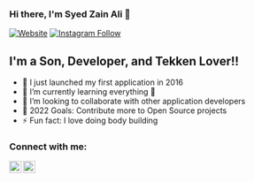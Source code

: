 ### Hi there, I'm Syed Zain Ali  👋 

[![Website](https://img.icons8.com/color/48/000000/linkedin.png)](https://codestackr.com)
[![Instagram Follow](https://img.shields.io/twitter/follow/codeSTACKr?color=1DA1F2&logo=twitter&style=for-the-badge)](https://www.instagram.com/zain_shah412/)

## I'm a Son, Developer, and Tekken Lover!!

- 🔭 I just launched my first application in 2016
- 🌱 I’m currently learning everything 🤣
- 👯 I’m looking to collaborate with other application developers
- 🥅 2022 Goals: Contribute more to Open Source projects
- ⚡ Fun fact: I love doing body building

### Connect with me:

[<img align="left" alt="codeSTACKr | LinkedIn" width="22px" src="https://cdn.jsdelivr.net/npm/simple-icons@v3/icons/linkedin.svg" />][linkedin]
[<img align="left" alt="codeSTACKr | Instagram" width="22px" src="https://cdn.jsdelivr.net/npm/simple-icons@v3/icons/instagram.svg" />][instagram]


<br />

[instagram]: https://www.instagram.com/zain_shah412
[linkedin]:  https://www.linkedin.com/in/syed-zain-ali-0a5aa6140
[website]: https://codeSTACKr.com
[course]: http://vsCodeHero.com
[twitter]: https://twitter.com/codeSTACKr
[youtube]: https://youtube.com/codeSTACKr
[webdevplaylist]: https://www.youtube.com/playlist?list=PLkwxH9e_vrAJ0WbEsFA9W3I1W-g_BTsbt
[jsplaylist]: https://www.youtube.com/playlist?list=PLkwxH9e_vrALRJKu7wfXby3MKeflhTu6B
[cssplaylist]: https://www.youtube.com/playlist?list=PLkwxH9e_vrALSdvZuEh6gqQdmDoDIoqz4
[reactplaylist]: https://www.youtube.com/playlist?list=PLkwxH9e_vrAK4TdffpxKY3QGyHCpxFcQ0
